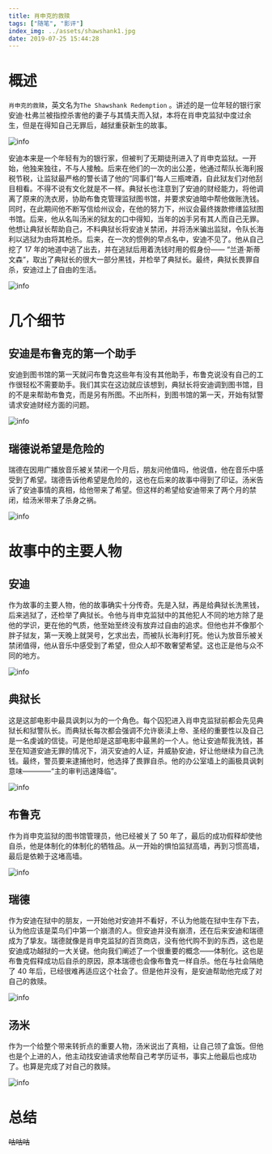```yaml
---
title: 肖申克的救赎
tags: ["随笔", "影评"]
index_img: ../assets/shawshank1.jpg
date: 2019-07-25 15:44:28
---
```


# 概述

`肖申克的救赎`，英文名为`The Shawshank Redemption` 。讲述的是一位年轻的银行家安迪·杜弗兰被指控杀害他的妻子与其情夫而入狱，本将在肖申克监狱中度过余生，但是在得知自己无罪后，越狱重获新生的故事。

![info](../assets/shawshank1.jpg)

安迪本来是一个年轻有为的银行家，但被判了无期徒刑进入了肖申克监狱。一开始，他独来独往，不与人接触。后来在他们的一次的出公差，他通过帮队长海利报税节税，让监狱最严格的警长请了他的”同事们“每人三瓶啤酒，自此狱友们对他刮目相看。不得不说有文化就是不一样。典狱长也注意到了安迪的财经能力，将他调离了原来的洗衣房，协助布鲁克管理监狱图书馆，并要求安迪暗中帮他做账洗钱。同时，在此期间他不断写信给州议会，在他的努力下，州议会最终拨款修缮监狱图书馆。后来，他从名叫汤米的狱友的口中得知，当年的凶手另有其人而自己无罪。他想让典狱长帮助自己，不料典狱长将安迪关禁闭，并将汤米骗出监狱，令队长海利以逃狱为由将其枪杀。后来，在一次的惯例的早点名中，安迪不见了。他从自己挖了 17 年的地道中逃了出去，并在逃狱后用着洗钱时用的假身份—— “兰道·斯蒂文森”，取出了典狱长的很大一部分黑钱，并检举了典狱长。最终，典狱长畏罪自杀，安迪过上了自由的生活。

![info](../assets/shawshank2.jpg)

# 几个细节

## 安迪是布鲁克的第一个助手

安迪到图书馆的第一天就问布鲁克这些年有没有其他助手，布鲁克说没有自己的工作很轻松不需要助手。我们其实在这边就应该想到，典狱长将安迪调到图书馆，目的不是来帮助布鲁克，而是另有所图。不出所料，到图书馆的第一天，开始有狱警请求安迪财经方面的问题。

![info](../assets/shawshank3.jpg)

## 瑞德说希望是危险的

瑞德在因用广播放音乐被关禁闭一个月后，朋友问他值吗，他说值，他在音乐中感受到了希望。瑞德告诉他希望是危险的，这也在后来的故事中得到了印证。汤米告诉了安迪事情的真相，给他带来了希望。但这样的希望给安迪带来了两个月的禁闭，给汤米带来了杀身之祸。

![info](../assets/shawshank4.jpg)

# 故事中的主要人物

## 安迪

作为故事的主要人物，他的故事确实十分传奇。先是入狱，再是给典狱长洗黑钱，后来逃狱了，还检举了典狱长。令他与肖申克监狱中的其他犯人不同的地方除了是他的学识，更在他的气质，他至始至终没有放弃过自由的追求。但他也并不像那个胖子狱友，第一天晚上就哭号，乞求出去，而被队长海利打死。他认为放音乐被关禁闭值得，他从音乐中感受到了希望，但众人却不敢奢望希望。这也正是他与众不同的地方。

![info](../assets/shawshank5.jpg)

## 典狱长

这是这部电影中最具讽刺以为的一个角色。每个囚犯进入肖申克监狱前都会先见典狱长和狱警队长。而典狱长每次都会强调不允许亵渎上帝、圣经的重要性以及自己是一名虔诚的信徒。可是他却是这部电影中最黑的一个人。他让安迪帮我洗钱，甚至在知道安迪无罪的情况下，消灭安迪的人证，并威胁安迪，好让他继续为自己洗钱。最终，警员要来逮捕他时，他选择了畏罪自杀。他的办公室墙上的画极具讽刺意味————“主的审判迅速降临”。

![info](../assets/shawshank7.jpg)

## 布鲁克

作为肖申克监狱的图书馆管理员，他已经被关了 50 年了，最后的成功假释却使他自杀，他是体制化的体制化的牺牲品。从一开始的惧怕监狱高墙，再到习惯高墙，最后是依赖于这堵高墙。

![info](../assets/shawshank8.jpg)

## 瑞德

作为安迪在狱中的朋友，一开始他对安迪并不看好，不认为他能在狱中生存下去，认为他应该是菜鸟们中第一个崩溃的人。但安迪并没有崩溃，还在后来安迪和瑞德成为了挚友。瑞德就像是肖申克监狱的百货商店，没有他代购不到的东西，这也是安迪成功越狱的一大关键。他向我们阐述了一个很重要的概念——体制化。这也是布鲁克假释成功后自杀的原因，原本瑞德也会像布鲁克一样自杀。他在与社会隔绝了 40 年后，已经很难再适应这个社会了。但是他并没有，是安迪帮助他完成了对自己的救赎。

![info](../assets/shawshank6.jpg)

## 汤米

作为一个给整个带来转折点的重要人物，汤米说出了真相，让自己领了盒饭。但他也是个上进的人，他主动找安迪请求他帮自己考学历证书，事实上他最后也成功了。也算是完成了对自己的救赎。

![info](../assets/shawshank9.jpg)

# 总结

~~咕咕咕~~

